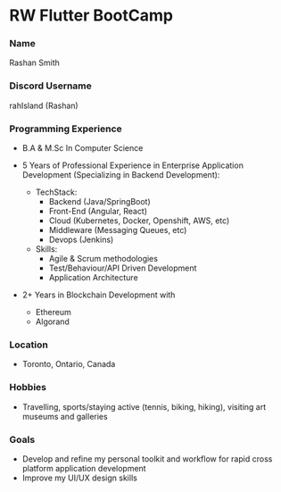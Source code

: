 # RW Flutter BootCamp 

### Name
Rashan Smith

### Discord Username
rahIsland (Rashan)

### Programming Experience
- B.A & M.Sc In Computer Science
- 5 Years of Professional Experience in Enterprise Application Development (Specializing in Backend Development): 
    - TechStack: 
        - Backend (Java/SpringBoot)
        - Front-End (Angular, React)
        - Cloud (Kubernetes, Docker, Openshift, AWS, etc)
        - Middleware (Messaging Queues, etc)
        - Devops (Jenkins)
    - Skills:
        - Agile & Scrum methodologies
        - Test/Behaviour/API Driven Development
        - Application Architecture

- 2+ Years in Blockchain Development with
    - Ethereum
    - Algorand

### Location
- Toronto, Ontario, Canada

### Hobbies
- Travelling, sports/staying active (tennis, biking, hiking), visiting art museums and galleries

### Goals
- Develop and refine my personal toolkit and workflow for rapid cross platform application development
- Improve my UI/UX design skills
